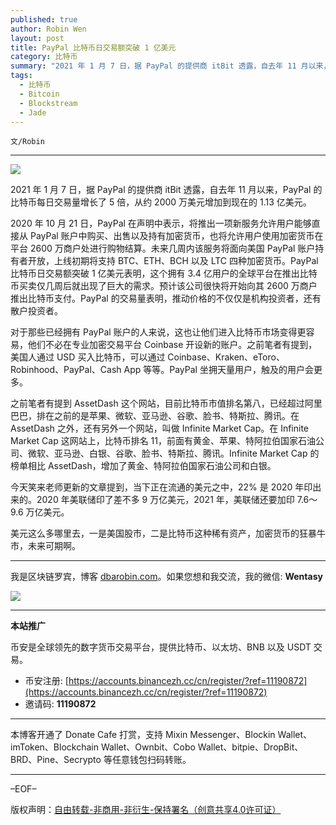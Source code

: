 ```yaml
---
published: true
author: Robin Wen
layout: post
title: PayPal 比特币日交易额突破 1 亿美元
category: 比特币
summary: "2021 年 1 月 7 日，据 PayPal 的提供商 itBit 透露，自去年 11 月以来，PayPal 的比特币每日交易量增长了 5 倍，从约 2000 万美元增加到现在的 1.13 亿美元。今天笑来老师更新的文章提到，当下正在流通的美元之中，22% 是 2020 年印出来的。2020 年美联储印了差不多 9 万亿美元，2021 年，美联储还要加印 7.6～9.6 万亿美元。美元这么多哪里去，一是美国股市，而是比特币这种稀有资产，加密货币的狂暴牛市，未来可期啊。"
tags:
  - 比特币
  - Bitcoin
  - Blockstream
  - Jade
---
```


`文/Robin`

***

![](https://cdn.dbarobin.com/lo0678n.png)

2021 年 1 月 7 日，据 PayPal 的提供商 itBit 透露，自去年 11 月以来，PayPal 的比特币每日交易量增长了 5 倍，从约 2000 万美元增加到现在的 1.13 亿美元。

2020 年 10 月 21 日，PayPal 在声明中表示，将推出一项新服务允许用户能够直接从 PayPal 账户中购买、出售以及持有加密货币，也将允许用户使用加密货币在平台 2600 万商户处进行购物结算。未来几周内该服务将面向美国 PayPal 账户持有者开放，上线初期将支持 BTC、ETH、BCH 以及 LTC 四种加密货币。PayPal 比特币日交易额突破 1 亿美元表明，这个拥有 3.4 亿用户的全球平台在推出比特币买卖仅几周后就出现了巨大的需求。预计该公司很快将开始向其 2600 万商户推出比特币支付。PayPal 的交易量表明，推动价格的不仅仅是机构投资者，还有散户投资者。

对于那些已经拥有 PayPal 账户的人来说，这也让他们进入比特币市场变得更容易，他们不必在专业加密交易平台 Coinbase 开设新的账户。之前笔者有提到，美国人通过 USD 买入比特币，可以通过 Coinbase、Kraken、eToro、Robinhood、PayPal、Cash App 等等。PayPal 坐拥天量用户，触及的用户会更多。

之前笔者有提到 AssetDash 这个网站，目前比特币市值排名第八，已经超过阿里巴巴，排在之前的是苹果、微软、亚马逊、谷歌、脸书、特斯拉、腾讯。在 AssetDash 之外，还有另外一个网站，叫做 Infinite Market Cap。在 Infinite Market Cap 这网站上，比特币排名 11，前面有黄金、苹果、特阿拉伯国家石油公司、微软、亚马逊、白银、谷歌、脸书、特斯拉、腾讯。Infinite Market Cap 的榜单相比 AssetDash，增加了黄金、特阿拉伯国家石油公司和白银。

今天笑来老师更新的文章提到，当下正在流通的美元之中，22% 是 2020 年印出来的。2020 年美联储印了差不多 9 万亿美元，2021 年，美联储还要加印 7.6～9.6 万亿美元。

美元这么多哪里去，一是美国股市，二是比特币这种稀有资产，加密货币的狂暴牛市，未来可期啊。

***

我是区块链罗宾，博客 [dbarobin.com](https://dbarobin.com/)。如果您想和我交流，我的微信: **Wentasy**

![](https://cdn.dbarobin.com/v4yywe2.png)

***

**本站推广**

币安是全球领先的数字货币交易平台，提供比特币、以太坊、BNB 以及 USDT 交易。

* 币安注册: [https://accounts.binancezh.cc/cn/register/?ref=11190872](https://accounts.binancezh.cc/cn/register/?ref=11190872)
* 邀请码: **11190872**

***

本博客开通了 Donate Cafe 打赏，支持 Mixin Messenger、Blockin Wallet、imToken、Blockchain Wallet、Ownbit、Cobo Wallet、bitpie、DropBit、BRD、Pine、Secrypto 等任意钱包扫码转账。

<center>
    <div class="--donate-button"
         data-button-id="f8b9df0d-af9a-460d-8258-d3f435445075"
    ></div>
</center>

***

–EOF–

版权声明：[自由转载-非商用-非衍生-保持署名（创意共享4.0许可证）](http://creativecommons.org/licenses/by-nc-nd/4.0/deed.zh)